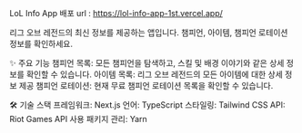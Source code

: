 LoL Info App 
배포 url : https://lol-info-app-1st.vercel.app/

리그 오브 레전드의 최신 정보를 제공하는 앱입니다. 챔피언, 아이템, 챔피언 로테이션 정보를 확인하세요.

✨ 주요 기능
챔피언 목록: 모든 챔피언을 탐색하고, 스킬 및 배경 이야기와 같은 상세 정보를 확인할 수 있습니다.
아이템 목록: 리그 오브 레전드의 모든 아이템에 대한 상세 정보 제공
챔피언 로테이션: 현재 무료 챔피언 로테이션 목록을 확인할 수 있습니다.

🛠 기술 스택
프레임워크: Next.js
언어: TypeScript
스타일링: Tailwind CSS
API: Riot Games API 사용
패키지 관리: Yarn

